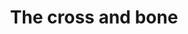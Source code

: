 ---
pid: LS140
title: The cross and bone
location_transcription: 1600 Girad Ave North Philly
zipcode: '19107'
outside_phl: 
neighborhood: Washington Square West,Avenue of The Arts,Midtown Village,Chinatown
age: '54'
age_range: 50-59
instagram: 
image_file_name: LS_140.jpg
proposal_transcription: 
topic: Religion
topic_summary: '0'
type: Other No Form
keywords_other: 
credit: 
image_labels: 
twitter: 
facebook: 
permalink: "/monuments/ls140/"
layout: item-page
---